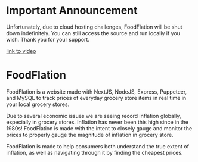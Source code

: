 # Important Announcement

Unfortunately, due to cloud hosting challenges, FoodFlation will be shut down indefinitely. You can still access the source and run locally if you wish. Thank you for your support.

[link to video](https://www.linkedin.com/posts/nathan-cai-dev_nodejs-react-mysql-activity-7016442347190177792-rlkF?utm_source=share&utm_medium=member_desktop)

# FoodFlation

FoodFlation is a website made with NextJS, NodeJS, Express, Puppeteer, and MySQL to track prices of everyday grocery store items in real time in your local grocery stores.

Due to several economic issues we are seeing record inflation globally, especially in grocery stores. Inflation has never been this high since in the 1980s! FoodFlation is made with the intent to closely gauge and monitor the prices to properly gauge the magnitude of inflation in grocery store.

FoodFlation is made to help consumers both understand the true extent of inflation, as well as navigating through it by finding the cheapest prices.
